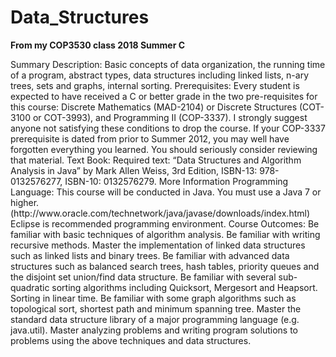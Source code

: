 # Data_Structures

<strong>From my COP3530 class 2018 Summer C</strong>
<p>
Summary Description:
Basic concepts of data organization, the running time of a program, abstract types, data structures including linked lists, n-ary trees, sets and graphs, internal sorting.
Prerequisites:
Every student is expected to have received a C or better grade in the two pre-requisites for this course: Discrete Mathematics (MAD-2104) or Discrete Structures (COT-3100 or COT-3993), and Programming II (COP-3337). I strongly suggest anyone not satisfying these conditions to drop the course.
If your COP-3337 prerequisite is dated from prior to Summer 2012, you may well have forgotten everything you learned. You should seriously consider reviewing that material.
Text Book:
Required text: “Data Structures and Algorithm Analysis in Java” by Mark Allen Weiss, 3rd Edition, ISBN-13: 978-0132576277, ISBN-10: 0132576279. More Information
Programming Language:
 This course will be conducted in Java. You must use a Java 7 or higher. (http://www.oracle.com/technetwork/java/javase/downloads/index.html)
Eclipse is recommended programming environment.
Course Outcomes:
Be familiar with basic techniques of algorithm analysis. 
Be familiar with writing recursive methods. 
Master the implementation of linked data structures such as linked lists and binary trees. 
Be familiar with advanced data structures such as balanced search trees, hash tables, priority queues and the disjoint set union/find data structure. 
Be familiar with several sub-quadratic sorting algorithms including Quicksort, Mergesort and Heapsort. Sorting in linear time.
Be familiar with some graph algorithms such as topological sort, shortest path and minimum spanning tree.
Master the standard data structure library of a major programming language (e.g. java.util).
Master analyzing problems and writing program solutions to problems using the above techniques and data structures.
</p>
